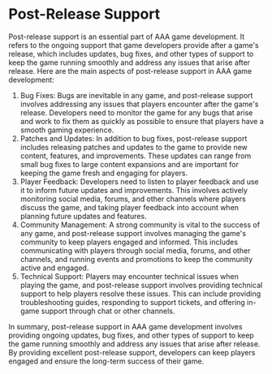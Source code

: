 # Post-Release Support

Post-release support is an essential part of AAA game development. It refers to the ongoing support that game developers provide after a game's release, which includes updates, bug fixes, and other types of support to keep the game running smoothly and address any issues that arise after release. Here are the main aspects of post-release support in AAA game development:

1. Bug Fixes: Bugs are inevitable in any game, and post-release support involves addressing any issues that players encounter after the game's release. Developers need to monitor the game for any bugs that arise and work to fix them as quickly as possible to ensure that players have a smooth gaming experience.
2. Patches and Updates: In addition to bug fixes, post-release support includes releasing patches and updates to the game to provide new content, features, and improvements. These updates can range from small bug fixes to large content expansions and are important for keeping the game fresh and engaging for players.
3. Player Feedback: Developers need to listen to player feedback and use it to inform future updates and improvements. This involves actively monitoring social media, forums, and other channels where players discuss the game, and taking player feedback into account when planning future updates and features.
4. Community Management: A strong community is vital to the success of any game, and post-release support involves managing the game's community to keep players engaged and informed. This includes communicating with players through social media, forums, and other channels, and running events and promotions to keep the community active and engaged.
5. Technical Support: Players may encounter technical issues when playing the game, and post-release support involves providing technical support to help players resolve these issues. This can include providing troubleshooting guides, responding to support tickets, and offering in-game support through chat or other channels.

In summary, post-release support in AAA game development involves providing ongoing updates, bug fixes, and other types of support to keep the game running smoothly and address any issues that arise after release. By providing excellent post-release support, developers can keep players engaged and ensure the long-term success of their game.

